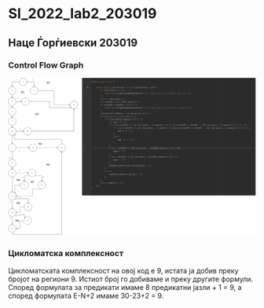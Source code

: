 # SI_2022_lab2_203019

## Наце Ѓорѓиевски 203019

### Control Flow Graph
![Control Flow Graph](CFG.png)

### Цикломатска комплексност

Цикломатската комплексност на овој код е 9, истата ја добив преку бројот на региони 9. Истиот број го добиваме и преку другите формули. Според формулата за предикати имаме 8 предикатни јазли + 1 = 9, а според формулата E-N+2 имаме 30-23+2 = 9.

